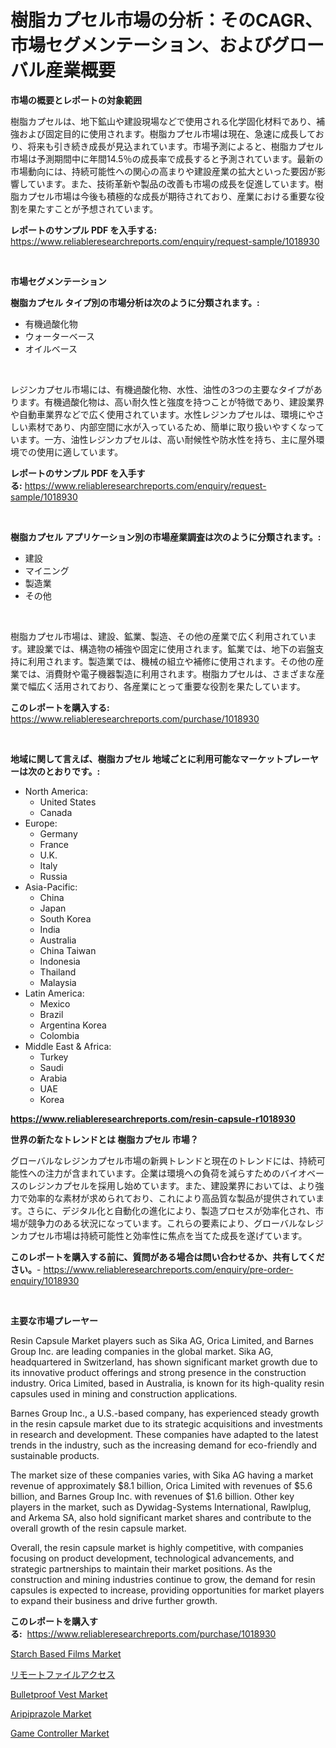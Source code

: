 <p><h1>樹脂カプセル市場の分析：そのCAGR、市場セグメンテーション、およびグローバル産業概要</h1></p><p><strong>市場の概要とレポートの対象範囲</strong></p>
<p><p>樹脂カプセルは、地下鉱山や建設現場などで使用される化学固化材料であり、補強および固定目的に使用されます。樹脂カプセル市場は現在、急速に成長しており、将来も引き続き成長が見込まれています。市場予測によると、樹脂カプセル市場は予測期間中に年間14.5％の成長率で成長すると予測されています。最新の市場動向には、持続可能性への関心の高まりや建設産業の拡大といった要因が影響しています。また、技術革新や製品の改善も市場の成長を促進しています。樹脂カプセル市場は今後も積極的な成長が期待されており、産業における重要な役割を果たすことが予想されています。</p></p>
<p><strong>レポートのサンプル PDF を入手する:</strong> <a href="https://www.reliableresearchreports.com/enquiry/request-sample/1018930">https://www.reliableresearchreports.com/enquiry/request-sample/1018930</a></p>
<p>&nbsp;</p>
<p><strong>市場セグメンテーション</strong></p>
<p><strong>樹脂カプセル タイプ別の市場分析は次のように分類されます。:</strong></p>
<p><ul><li>有機過酸化物</li><li>ウォーターベース</li><li>オイルベース</li></ul></p>
<p>&nbsp;</p>
<p><p>レジンカプセル市場には、有機過酸化物、水性、油性の3つの主要なタイプがあります。有機過酸化物は、高い耐久性と強度を持つことが特徴であり、建設業界や自動車業界などで広く使用されています。水性レジンカプセルは、環境にやさしい素材であり、内部空間に水が入っているため、簡単に取り扱いやすくなっています。一方、油性レジンカプセルは、高い耐候性や防水性を持ち、主に屋外環境での使用に適しています。</p></p>
<p><strong>レポートのサンプル PDF を入手する:</strong>&nbsp;<a href="https://www.reliableresearchreports.com/enquiry/request-sample/1018930">https://www.reliableresearchreports.com/enquiry/request-sample/1018930</a></p>
<p>&nbsp;</p>
<p><strong> 樹脂カプセル アプリケーション別の市場産業調査は次のように分類されます。:</strong></p>
<p><ul><li>建設</li><li>マイニング</li><li>製造業</li><li>その他</li></ul></p>
<p>&nbsp;</p>
<p><p>樹脂カプセル市場は、建設、鉱業、製造、その他の産業で広く利用されています。建設業では、構造物の補強や固定に使用されます。鉱業では、地下の岩盤支持に利用されます。製造業では、機械の組立や補修に使用されます。その他の産業では、消費財や電子機器製造に利用されます。樹脂カプセルは、さまざまな産業で幅広く活用されており、各産業にとって重要な役割を果たしています。</p></p>
<p><strong>このレポートを購入する:</strong>&nbsp; <a href="https://www.reliableresearchreports.com/purchase/1018930">https://www.reliableresearchreports.com/purchase/1018930</a></p>
<p>&nbsp;</p>
<p><strong>地域に関して言えば、樹脂カプセル 地域ごとに利用可能なマーケットプレーヤーは次のとおりです。:</strong></p>
<p><ul>
    <li>
        North America:
        <ul>
            <li>United States</li>
            <li>Canada</li>
        </ul>
    </li>
    <li>
        Europe:
        <ul>
            <li>Germany</li>
            <li>France</li>
            <li>U.K.</li>
            <li>Italy</li>
            <li>Russia</li>
        </ul>
    </li>
    <li>
        Asia-Pacific:
        <ul>
            <li>China</li>
            <li>Japan</li>
            <li>South Korea</li>
            <li>India</li>
            <li>Australia</li>
            <li>China Taiwan</li>
            <li>Indonesia</li>
            <li>Thailand</li>
            <li>Malaysia</li>
        </ul>
    </li>
    <li>
        Latin America:
        <ul>
            <li>Mexico</li>
            <li>Brazil</li>
            <li>Argentina Korea</li>
            <li>Colombia</li>
        </ul>
    </li>
    <li>
        Middle East & Africa:
        <ul>
            <li>Turkey</li>
            <li>Saudi</li>
            <li>Arabia</li>
            <li>UAE</li>
            <li>Korea</li>
        </ul>
    </li>
    </ul></p>
<p><strong><a href="https://www.reliableresearchreports.com/resin-capsule-r1018930">https://www.reliableresearchreports.com/resin-capsule-r1018930</a></strong>&nbsp;</p>
<p><strong>世界の新たなトレンドとは 樹脂カプセル 市場？</strong></p>
<p><p>グローバルなレジンカプセル市場の新興トレンドと現在のトレンドには、持続可能性への注力が含まれています。企業は環境への負荷を減らすためのバイオベースのレジンカプセルを採用し始めています。また、建設業界においては、より強力で効率的な素材が求められており、これにより高品質な製品が提供されています。さらに、デジタル化と自動化の進化により、製造プロセスが効率化され、市場が競争力のある状況になっています。これらの要素により、グローバルなレジンカプセル市場は持続可能性と効率性に焦点を当てた成長を遂げています。</p></p>
<p><strong>このレポートを購入する前に、質問がある場合は問い合わせるか、共有してください。</strong>- <a href="https://www.reliableresearchreports.com/enquiry/pre-order-enquiry/1018930">https://www.reliableresearchreports.com/enquiry/pre-order-enquiry/1018930</a></p>
<p>&nbsp;</p>
<p><strong>主要な市場プレーヤー</strong></p>
<p><p>Resin Capsule Market players such as Sika AG, Orica Limited, and Barnes Group Inc. are leading companies in the global market. Sika AG, headquartered in Switzerland, has shown significant market growth due to its innovative product offerings and strong presence in the construction industry. Orica Limited, based in Australia, is known for its high-quality resin capsules used in mining and construction applications.</p><p>Barnes Group Inc., a U.S.-based company, has experienced steady growth in the resin capsule market due to its strategic acquisitions and investments in research and development. These companies have adapted to the latest trends in the industry, such as the increasing demand for eco-friendly and sustainable products.</p><p>The market size of these companies varies, with Sika AG having a market revenue of approximately $8.1 billion, Orica Limited with revenues of $5.6 billion, and Barnes Group Inc. with revenues of $1.6 billion. Other key players in the market, such as Dywidag-Systems International, Rawlplug, and Arkema SA, also hold significant market shares and contribute to the overall growth of the resin capsule market.</p><p>Overall, the resin capsule market is highly competitive, with companies focusing on product development, technological advancements, and strategic partnerships to maintain their market positions. As the construction and mining industries continue to grow, the demand for resin capsules is expected to increase, providing opportunities for market players to expand their business and drive further growth.</p></p>
<p><strong>このレポートを購入する:</strong>&nbsp;&nbsp;<a href="https://www.reliableresearchreports.com/purchase/1018930">https://www.reliableresearchreports.com/purchase/1018930</a></p>
<p><p><a href="https://issuu.com/reportprime-2/docs/starch-based-films-market-size-2030.pptx">Starch Based Films Market</a></p><p><a href="https://github.com/ycmtqqhvk3273/Market-Research-Report-List-1/blob/main/521220629841.md">リモートファイルアクセス</a></p><p><a href="https://github.com/markusgodoy/Market-Research-Report-List-2/blob/main/bulletproof-vest-market.md">Bulletproof Vest Market</a></p><p><a href="https://issuu.com/reportprime-2/docs/aripiprazole-market-size-2030.pptx">Aripiprazole Market</a></p><p><a href="https://www.linkedin.com/pulse/game-controller-market-report-reveals-latest-trends-growth-8kgpe?trackingId=awP5RdCzfuwNfhrJs41tyA%3D%3D">Game Controller Market</a></p></p>